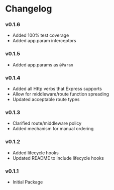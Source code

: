 # Changelog

### v0.1.6

- Added 100% test coverage
- Added app.param interceptors

### v0.1.5

- Added app.params as `@Param`

### v0.1.4

- Added all Http verbs that Express supports
- Allow for middleware/route function spreading
- Updated acceptable route types

### v0.1.3

- Clarified route/middleware policy
- Added mechanism for manual ordering

### v0.1.2

- Added lifecycle hooks
- Updated README to include lifecycle hooks

### v0.1.1

- Initial Package
